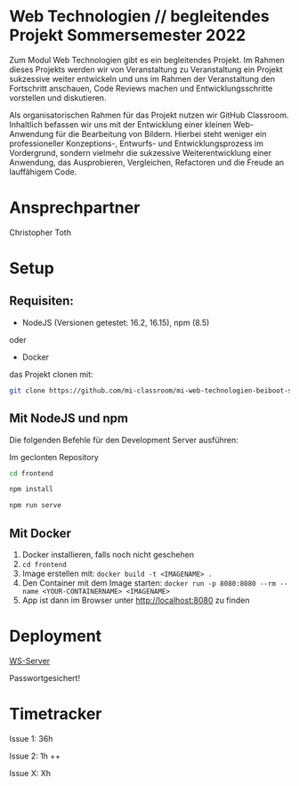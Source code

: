# Web Technologien // begleitendes Projekt Sommersemester 2022

Zum Modul Web Technologien gibt es ein begleitendes Projekt. Im Rahmen dieses Projekts werden wir von Veranstaltung zu Veranstaltung ein Projekt sukzessive weiter entwickeln und uns im Rahmen der Veranstaltung den Fortschritt anschauen, Code Reviews machen und Entwicklungsschritte vorstellen und diskutieren.

Als organisatorischen Rahmen für das Projekt nutzen wir GitHub Classroom. Inhaltlich befassen wir uns mit der Entwicklung einer kleinen Web-Anwendung für die Bearbeitung von Bildern. Hierbei steht weniger ein professioneller Konzeptions-, Entwurfs- und Entwicklungsprozess im Vordergrund, sondern vielmehr die sukzessive Weiterentwicklung einer Anwendung, das Ausprobieren, Vergleichen, Refactoren und die Freude an lauffähigem Code.

# Ansprechpartner
Christopher Toth

# Setup
## Requisiten:
  - NodeJS (Versionen getestet: 16.2, 16.15), npm (8.5)

  oder

  - Docker

das Projekt clonen mit:
```sh
git clone https://github.com/mi-classroom/mi-web-technologien-beiboot-ss2022-SickxX.git
```
## Mit NodeJS und npm
Die folgenden Befehle für den Development Server ausführen:

Im geclonten Repository
```sh
cd frontend
```
```sh
npm install
```
```sh
npm run serve
```
## Mit Docker
1. Docker installieren, falls noch nicht geschehen
2. `cd frontend`
3. Image erstellen mit: `docker build -t <IMAGENAME> . `
4. Den Container mit dem Image starten: `docker run -p 8080:8080 --rm --name <YOUR-CONTAINERNAME> <IMAGENAME>`
5. App ist dann im Browser unter [http://localhost:8080](http://localhost:5000) zu finden

# Deployment

[WS-Server](http://ec2-3-70-217-223.eu-central-1.compute.amazonaws.com/)

Passwortgesichert!

# Timetracker

Issue 1: 36h 

Issue 2: 1h ++

Issue X: Xh